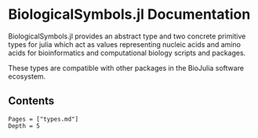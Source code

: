 # BiologicalSymbols.jl Documentation

BiologicalSymbols.jl provides an abstract type and two concrete primitive types
for julia which act as values representing nucleic acids and amino acids for
bioinformatics and computational biology scripts and packages.

These types are compatible with other packages in the BioJulia software
ecosystem.

## Contents

```@contents
Pages = ["types.md"]
Depth = 5
```
